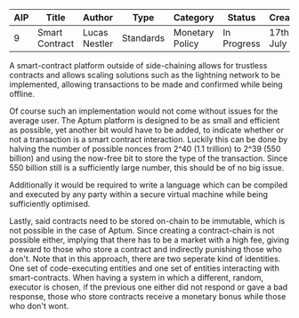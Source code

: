 | AIP | Title | Author | Type | Category | Status | Created |
|---|---|---|---|---|---|---|
| 9 | Smart Contract | Lucas Nestler | Standards | Monetary Policy | In Progress | 17th of July |

A smart-contract platform outside of side-chaining allows for trustless contracts and allows scaling solutions such as the lightning network to be implemented, allowing transactions to be made and confirmed while being offline.

Of course such an implementation would not come without issues for the average user. The Aptum platform is designed to be as small and efficient as possible, yet another bit would have to be added, to indicate whether or not a transaction is a smart contract interaction. Luckily this can be done by halving the number of possible nonces from 2^40 (1.1 trillion) to 2^39 (550 billion) and using the now-free bit to store the type of the transaction. Since 550 billion still is a sufficiently large number, this should be of no big issue.

Additionally it would be required to write a language which can be compiled and executed by any party within a secure virtual machine while being sufficiently optimised.

Lastly, said contracts need to be stored on-chain to be immutable, which is not possible in the case of Aptum. Since creating a contract-chain is not possible either, implying that there has to be a market with a high fee, giving a reward to those who store a contract and indirectly punishing those who don't. Note that in this approach, there are two seperate kind of identities. One set of code-executing entities and one set of entities interacting with smart-contracts. When having a system in which a different, random, executor is chosen, if the previous one either did not respond or gave a bad response, those who store contracts receive a monetary bonus while those who don't wont.
